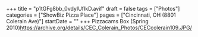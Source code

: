 +++
title = "p1tGFg8bb_0vdyIUfIkD.avif"
draft = false
tags = ["Photos"]
categories = ["ShowBiz Pizza Place"]
pages = ["Cincinnati, OH (8801 Colerain Ave)"]
startDate = ""
+++
Pizzacams Box (Spring 2010)https://archive.org/details/CEC_Colerain_Photos/CECcolerain109.JPG/
